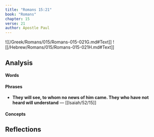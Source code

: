 ```yaml
---
title: "Romans 15:21"
book: "Romans"
chapter: 15
verse: 21
author: Apostle Paul
---
```

![[/Greek/Romans/015/Romans-015-021G.md#Text]]
![[/Hebrew/Romans/015/Romans-015-021H.md#Text]]

## Analysis

#### Words

#### Phrases
- **They will see, to whom no news of him came. They who have not heard will understand** — [[Isaiah/52/15]]

#### Concepts

## Reflections
